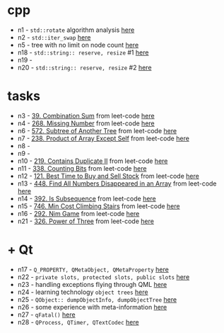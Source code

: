 # cpp

- n1 - `std::rotate` algorithm analysis [here](./n1/NOTE.md)
- n2 - `std::iter_swap` [here](./n2/NOTE.md)
- n5 - tree with no limit on node count [here](./n5/NOTE.md)
- n18 - `std::string:: reserve, resize` #1 [here](./n18/NOTE.md)
- n19 -
- n20 - `std::string:: reserve, resize` #2 [here](./n20/NOTE.md)

# tasks

- n3 - [39. Combination Sum](https://leetcode.com/problems/combination-sum/) from leet-code [here](./n3/NOTE.md)
- n4 - [268. Missing Number](https://leetcode.com/problems/missing-number/) from leet-code [here](./n4/NOTE.md)
- n6 - [572. Subtree of Another Tree](https://leetcode.com/problems/subtree-of-another-tree/) from leet-code [here](./n6/NOTE.md)
- n7 - [238. Product of Array Except Self](https://leetcode.com/problems/product-of-array-except-self/) from leet-code [here](./n7/NOTE.md)
- n8 -
- n9 -
- n10 - [219. Contains Duplicate II](https://leetcode.com/problems/contains-duplicate-ii/) from leet-code [here](./n10/NOTE.md)
- n11 - [338. Counting Bits](https://leetcode.com/problems/counting-bits/) from leet-code [here](./n11/NOTE.md)
- n12 - [121. Best Time to Buy and Sell Stock](https://leetcode.com/problems/best-time-to-buy-and-sell-stock/) from leet-code [here](./n12/NOTE.md)
- n13 - [448. Find All Numbers Disappeared in an Array](https://leetcode.com/problems/find-all-numbers-disappeared-in-an-array/) from leet-code [here](./n13/NOTE.md)
- n14 - [392. Is Subsequence](https://leetcode.com/problems/is-subsequence/) from leet-code [here](./n14/NOTE.md)
- n15 - [746. Min Cost Climbing Stairs](https://leetcode.com/problems/min-cost-climbing-stairs/) from leet-code [here](./n15/NOTE.md)
- n16 - [292. Nim Game](https://leetcode.com/problems/nim-game/) from leet-code [here](./n16/NOTE.md)
- n21 - [326. Power of Three](https://leetcode.com/problems/power-of-three/) from leet-code [here](./n21/NOTE.md)

# + Qt

- n17 - `Q_PROPERTY, QMetaObject, QMetaProperty` [here](./n17/NOTE.md)
- n22 - `private slots, protected slots, public slots` [here](./n22/NOTE.md)
- n23 - handling exceptions flying through QML [here](./n23/NOTE.md)
- n24 - learning technology `object trees` [here](./n24/NOTE.md)
- n25 - `QObject:: dumpObjectInfo, dumpObjectTree` [here](./n25/NOTE.md)
- n26 - some experience with meta-information [here](./n26/NOTE.md)
- n27 - `qFatal()` [here](./n27/NOTE.md)
- n28 - `QProcess, QTimer, QTextCodec` [here](./n28/NOTE.md)
